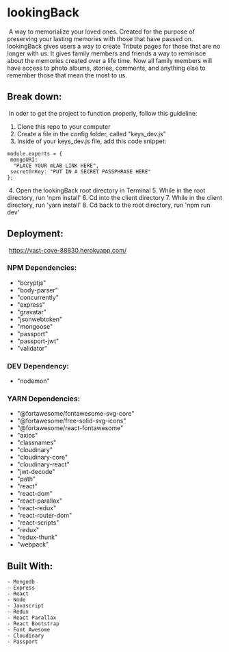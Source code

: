 # lookingBack
​
A way to memorialize your loved ones. Created for the purpose of preserving your lasting memories with those that have passed on. lookingBack gives users a way to create Tribute pages for those that are no longer with us. It gives family members and friends a way to reminisce about the memories created over a life time. Now all family members will have access to photo albums, stories, comments, and anything else to remember those that mean the most to us.
​
## Break down:
​
In oder to get the project to function properly, follow this guideline:
​
1. Clone this repo to your computer
2. Create a file in the config folder, called "keys_dev.js"
3. Inside of your keys_dev.js file, add this code snippet:
​
```
module.exports = {
 mongoURI:
  "PLACE YOUR mLAB LINK HERE",
 secretOrKey: "PUT IN A SECRET PASSPHRASE HERE"
};
```
​
4. Open the lookingBack root directory in Terminal
5. While in the root directory, run 'npm install'
6. Cd into the client directory
7. While in the client directory, run 'yarn install'
8. Cd back to the root directory, run 'npm run dev'
​
## Deployment:
​
https://vast-cove-88830.herokuapp.com/
​
### NPM Dependencies:
- "bcryptjs"
- "body-parser"
- "concurrently"
- "express"
- "gravatar"
- "jsonwebtoken"
- "mongoose"
- "passport"
- "passport-jwt"
- "validator"
​
### DEV Dependency:
- "nodemon"
​
### YARN Dependencies:
- "@fortawesome/fontawesome-svg-core"
- "@fortawesome/free-solid-svg-icons"
- "@fortawesome/react-fontawesome"
- "axios"
- "classnames"
- "cloudinary"
- "cloudinary-core"
- "cloudinary-react"
- "jwt-decode"
- "path"
- "react"
- "react-dom"
- "react-parallax"
- "react-redux"
- "react-router-dom"
- "react-scripts"
- "redux"
- "redux-thunk"
- "webpack"
​
## Built With:
```
- Mongodb
- Express
- React
- Node
- Javascript
- Redux
- React Parallax
- React Bootstrap
- Font Awesome
- Cloudinary
- Passport
```

